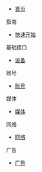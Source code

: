 * [首页](/)

 指南

* [快速开始](/quickStart/intro)

 基础接口

* [设备](/baseAPI/device)

 账号

* [账号](/userAPI/user)

 媒体

* [媒体](/media/media)

 网络

* [网络](/network/network)

 广告

* [广告](/adAPI/ad)

